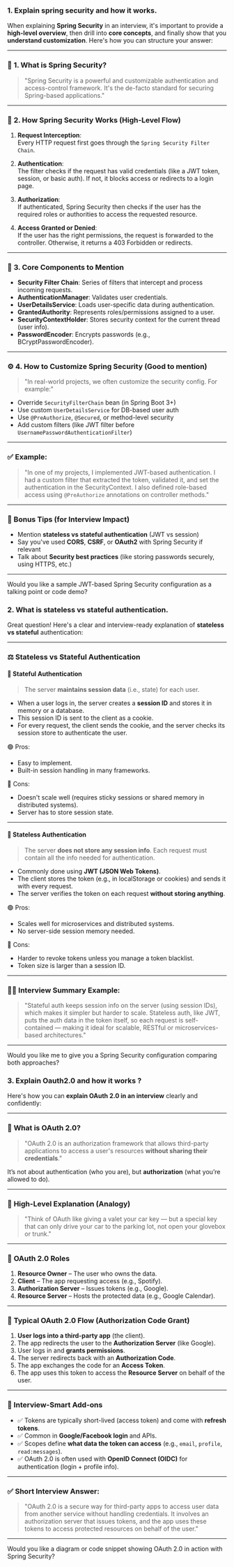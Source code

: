 ### 1. Explain spring security and how it works.
When explaining **Spring Security** in an interview, it's important to provide a **high-level overview**, then drill into **core concepts**, and finally show that you **understand customization**. Here's how you can structure your answer:

---

### 🔐 **1. What is Spring Security?**

> "Spring Security is a powerful and customizable authentication and access-control framework. It's the de-facto standard for securing Spring-based applications."

---

### 🔑 **2. How Spring Security Works (High-Level Flow)**

1. **Request Interception**:  
   Every HTTP request first goes through the `Spring Security Filter Chain`.

2. **Authentication**:  
   The filter checks if the request has valid credentials (like a JWT token, session, or basic auth). If not, it blocks access or redirects to a login page.

3. **Authorization**:  
   If authenticated, Spring Security then checks if the user has the required roles or authorities to access the requested resource.

4. **Access Granted or Denied**:  
   If the user has the right permissions, the request is forwarded to the controller. Otherwise, it returns a 403 Forbidden or redirects.

---

### 🧩 **3. Core Components to Mention**

- **Security Filter Chain**: Series of filters that intercept and process incoming requests.
- **AuthenticationManager**: Validates user credentials.
- **UserDetailsService**: Loads user-specific data during authentication.
- **GrantedAuthority**: Represents roles/permissions assigned to a user.
- **SecurityContextHolder**: Stores security context for the current thread (user info).
- **PasswordEncoder**: Encrypts passwords (e.g., BCryptPasswordEncoder).

---

### ⚙️ **4. How to Customize Spring Security (Good to mention)**

> "In real-world projects, we often customize the security config. For example:"

- Override `SecurityFilterChain` bean (in Spring Boot 3+)
- Use custom `UserDetailsService` for DB-based user auth
- Use `@PreAuthorize`, `@Secured`, or method-level security
- Add custom filters (like JWT filter before `UsernamePasswordAuthenticationFilter`)

---

### ✅ Example:

> "In one of my projects, I implemented JWT-based authentication. I had a custom filter that extracted the token, validated it, and set the authentication in the SecurityContext. I also defined role-based access using `@PreAuthorize` annotations on controller methods."

---

### 🧠 Bonus Tips (for Interview Impact)

- Mention **stateless vs stateful authentication** (JWT vs session)
- Say you've used **CORS**, **CSRF**, or **OAuth2** with Spring Security if relevant
- Talk about **Security best practices** (like storing passwords securely, using HTTPS, etc.)

---

Would you like a sample JWT-based Spring Security configuration as a talking point or code demo?

### 2. What is stateless vs stateful authentication.
Great question! Here's a clear and interview-ready explanation of **stateless vs stateful** authentication:

---

### ⚖️ **Stateless vs Stateful Authentication**

#### 🧠 **Stateful Authentication**  
> The server **maintains session data** (i.e., state) for each user.

- When a user logs in, the server creates a **session ID** and stores it in memory or a database.
- This session ID is sent to the client as a cookie.
- For every request, the client sends the cookie, and the server checks its session store to authenticate the user.

🟢 Pros:
- Easy to implement.
- Built-in session handling in many frameworks.

🔴 Cons:
- Doesn't scale well (requires sticky sessions or shared memory in distributed systems).
- Server has to store session state.

---

#### 🚫 **Stateless Authentication**  
> The server **does not store any session info**. Each request must contain all the info needed for authentication.

- Commonly done using **JWT (JSON Web Tokens)**.
- The client stores the token (e.g., in localStorage or cookies) and sends it with every request.
- The server verifies the token on each request **without storing anything**.

🟢 Pros:
- Scales well for microservices and distributed systems.
- No server-side session memory needed.

🔴 Cons:
- Harder to revoke tokens unless you manage a token blacklist.
- Token size is larger than a session ID.

---

### 🧑‍🏫 Interview Summary Example:

> "Stateful auth keeps session info on the server (using session IDs), which makes it simpler but harder to scale. Stateless auth, like JWT, puts the auth data in the token itself, so each request is self-contained — making it ideal for scalable, RESTful or microservices-based architectures."

---

Would you like me to give you a Spring Security configuration comparing both approaches?

### 3. Explain Oauth2.0 and how it works ?
Here's how you can **explain OAuth 2.0 in an interview** clearly and confidently:

---

### 🔐 **What is OAuth 2.0?**

> "OAuth 2.0 is an authorization framework that allows third-party applications to access a user's resources **without sharing their credentials**."

It’s not about authentication (who you are), but **authorization** (what you’re allowed to do).

---

### 🧭 **High-Level Explanation (Analogy)**

> "Think of OAuth like giving a valet your car key — but a special key that can only drive your car to the parking lot, not open your glovebox or trunk."

---

### 🔄 **OAuth 2.0 Roles**

1. **Resource Owner** – The user who owns the data.
2. **Client** – The app requesting access (e.g., Spotify).
3. **Authorization Server** – Issues tokens (e.g., Google).
4. **Resource Server** – Hosts the protected data (e.g., Google Calendar).

---

### 🧱 **Typical OAuth 2.0 Flow (Authorization Code Grant)**

1. **User logs into a third-party app** (the client).
2. The app redirects the user to the **Authorization Server** (like Google).
3. User logs in and **grants permissions**.
4. The server redirects back with an **Authorization Code**.
5. The app exchanges the code for an **Access Token**.
6. The app uses this token to access the **Resource Server** on behalf of the user.

---

### 🧠 Interview-Smart Add-ons

- ✅ Tokens are typically short-lived (access token) and come with **refresh tokens**.
- ✅ Common in **Google/Facebook login** and APIs.
- ✅ Scopes define **what data the token can access** (e.g., `email`, `profile`, `read:messages`).
- ✅ OAuth 2.0 is often used with **OpenID Connect (OIDC)** for authentication (login + profile info).

---

### ✅ Short Interview Answer:

> "OAuth 2.0 is a secure way for third-party apps to access user data from another service without handling credentials. It involves an authorization server that issues tokens, and the app uses these tokens to access protected resources on behalf of the user."

---

Would you like a diagram or code snippet showing OAuth 2.0 in action with Spring Security?